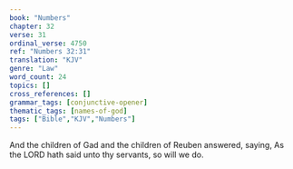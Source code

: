 ```yaml
---
book: "Numbers"
chapter: 32
verse: 31
ordinal_verse: 4750
ref: "Numbers 32:31"
translation: "KJV"
genre: "Law"
word_count: 24
topics: []
cross_references: []
grammar_tags: [conjunctive-opener]
thematic_tags: [names-of-god]
tags: ["Bible","KJV","Numbers"]
---
```

And the children of Gad and the children of Reuben answered, saying, As the LORD hath said unto thy servants, so will we do.
